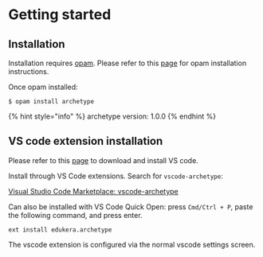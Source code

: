 # Getting started

## Installation

Installation requires [opam](https://opam.ocaml.org/). Please refer to this [page](https://opam.ocaml.org/doc/Install.html) for opam installation instructions.

Once opam installed:

```
$ opam install archetype
```

{% hint style="info" %}
 archetype version: 1.0.0
{% endhint %}

## VS code extension installation

Please refer to this [page](https://code.visualstudio.com/download) to download and install VS code.

Install through VS Code extensions. Search for `vscode-archetype`:

[Visual Studio Code Marketplace: vscode-archetype](https://marketplace.visualstudio.com/items?itemName=edukera.archetype)

Can also be installed with VS Code Quick Open: press `Cmd/Ctrl + P`, paste the following command, and press enter.

```text
ext install edukera.archetype
```

The vscode extension is configured via the normal vscode settings screen.





 

